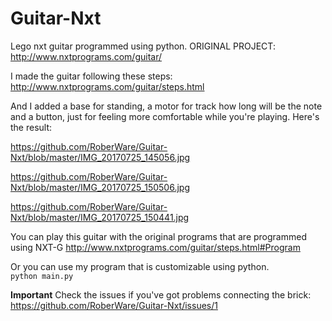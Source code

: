 # Guitar-Nxt
Lego nxt guitar programmed using python.
ORIGINAL PROJECT: http://www.nxtprograms.com/guitar/

I made the guitar following these steps:
http://www.nxtprograms.com/guitar/steps.html

And I added a base for standing, a motor for track how long will be the note and a button, just for feeling more comfortable while you're playing. Here's the result:

https://github.com/RoberWare/Guitar-Nxt/blob/master/IMG_20170725_145056.jpg

https://github.com/RoberWare/Guitar-Nxt/blob/master/IMG_20170725_150506.jpg

https://github.com/RoberWare/Guitar-Nxt/blob/master/IMG_20170725_150441.jpg

You can play this guitar with the original programs that are programmed using NXT-G
http://www.nxtprograms.com/guitar/steps.html#Program

Or you can use my program that is customizable using python.
<code>
python main.py
</code>

**Important**
Check the issues if you've got problems connecting the brick: https://github.com/RoberWare/Guitar-Nxt/issues/1
